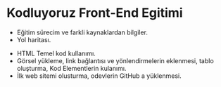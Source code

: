 # Kodluyoruz Front-End Egitimi

* Eğitim sürecim ve farkli kaynaklardan bilgiler. 
* Yol haritası.

- HTML Temel kod kullanımı.
- Görsel yükleme, link bağlantısı ve yönlendirmelerin eklenmesi, tablo oluşturma, Kod Elementlerin kulanımı.
- İlk web sitemi olusturma, odevlerin GitHub a yüklenmesi.

